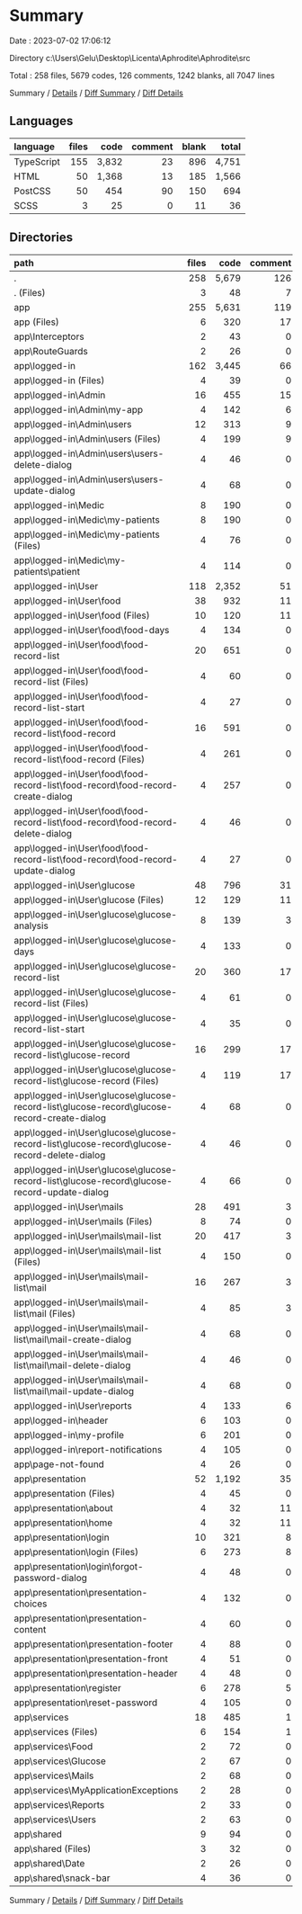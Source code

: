 # Summary

Date : 2023-07-02 17:06:12

Directory c:\\Users\\Gelu\\Desktop\\Licenta\\Aphrodite\\Aphrodite\\src

Total : 258 files,  5679 codes, 126 comments, 1242 blanks, all 7047 lines

Summary / [Details](details.md) / [Diff Summary](diff.md) / [Diff Details](diff-details.md)

## Languages
| language | files | code | comment | blank | total |
| :--- | ---: | ---: | ---: | ---: | ---: |
| TypeScript | 155 | 3,832 | 23 | 896 | 4,751 |
| HTML | 50 | 1,368 | 13 | 185 | 1,566 |
| PostCSS | 50 | 454 | 90 | 150 | 694 |
| SCSS | 3 | 25 | 0 | 11 | 36 |

## Directories
| path | files | code | comment | blank | total |
| :--- | ---: | ---: | ---: | ---: | ---: |
| . | 258 | 5,679 | 126 | 1,242 | 7,047 |
| . (Files) | 3 | 48 | 7 | 12 | 67 |
| app | 255 | 5,631 | 119 | 1,230 | 6,980 |
| app (Files) | 6 | 320 | 17 | 31 | 368 |
| app\\Interceptors | 2 | 43 | 0 | 10 | 53 |
| app\\RouteGuards | 2 | 26 | 0 | 10 | 36 |
| app\\logged-in | 162 | 3,445 | 66 | 727 | 4,238 |
| app\\logged-in (Files) | 4 | 39 | 0 | 14 | 53 |
| app\\logged-in\\Admin | 16 | 455 | 15 | 104 | 574 |
| app\\logged-in\\Admin\\my-app | 4 | 142 | 6 | 33 | 181 |
| app\\logged-in\\Admin\\users | 12 | 313 | 9 | 71 | 393 |
| app\\logged-in\\Admin\\users (Files) | 4 | 199 | 9 | 45 | 253 |
| app\\logged-in\\Admin\\users\\users-delete-dialog | 4 | 46 | 0 | 13 | 59 |
| app\\logged-in\\Admin\\users\\users-update-dialog | 4 | 68 | 0 | 13 | 81 |
| app\\logged-in\\Medic | 8 | 190 | 0 | 38 | 228 |
| app\\logged-in\\Medic\\my-patients | 8 | 190 | 0 | 38 | 228 |
| app\\logged-in\\Medic\\my-patients (Files) | 4 | 76 | 0 | 17 | 93 |
| app\\logged-in\\Medic\\my-patients\\patient | 4 | 114 | 0 | 21 | 135 |
| app\\logged-in\\User | 118 | 2,352 | 51 | 496 | 2,899 |
| app\\logged-in\\User\\food | 38 | 932 | 11 | 185 | 1,128 |
| app\\logged-in\\User\\food (Files) | 10 | 120 | 11 | 32 | 163 |
| app\\logged-in\\User\\food\\food-days | 4 | 134 | 0 | 32 | 166 |
| app\\logged-in\\User\\food\\food-record-list | 20 | 651 | 0 | 110 | 761 |
| app\\logged-in\\User\\food\\food-record-list (Files) | 4 | 60 | 0 | 15 | 75 |
| app\\logged-in\\User\\food\\food-record-list-start | 4 | 27 | 0 | 11 | 38 |
| app\\logged-in\\User\\food\\food-record-list\\food-record | 16 | 591 | 0 | 95 | 686 |
| app\\logged-in\\User\\food\\food-record-list\\food-record (Files) | 4 | 261 | 0 | 30 | 291 |
| app\\logged-in\\User\\food\\food-record-list\\food-record\\food-record-create-dialog | 4 | 257 | 0 | 42 | 299 |
| app\\logged-in\\User\\food\\food-record-list\\food-record\\food-record-delete-dialog | 4 | 46 | 0 | 12 | 58 |
| app\\logged-in\\User\\food\\food-record-list\\food-record\\food-record-update-dialog | 4 | 27 | 0 | 11 | 38 |
| app\\logged-in\\User\\glucose | 48 | 796 | 31 | 186 | 1,013 |
| app\\logged-in\\User\\glucose (Files) | 12 | 129 | 11 | 38 | 178 |
| app\\logged-in\\User\\glucose\\glucose-analysis | 8 | 139 | 3 | 31 | 173 |
| app\\logged-in\\User\\glucose\\glucose-days | 4 | 133 | 0 | 32 | 165 |
| app\\logged-in\\User\\glucose\\glucose-record-list | 20 | 360 | 17 | 75 | 452 |
| app\\logged-in\\User\\glucose\\glucose-record-list (Files) | 4 | 61 | 0 | 15 | 76 |
| app\\logged-in\\User\\glucose\\glucose-record-list-start | 4 | 35 | 0 | 10 | 45 |
| app\\logged-in\\User\\glucose\\glucose-record-list\\glucose-record | 16 | 299 | 17 | 60 | 376 |
| app\\logged-in\\User\\glucose\\glucose-record-list\\glucose-record (Files) | 4 | 119 | 17 | 24 | 160 |
| app\\logged-in\\User\\glucose\\glucose-record-list\\glucose-record\\glucose-record-create-dialog | 4 | 68 | 0 | 12 | 80 |
| app\\logged-in\\User\\glucose\\glucose-record-list\\glucose-record\\glucose-record-delete-dialog | 4 | 46 | 0 | 12 | 58 |
| app\\logged-in\\User\\glucose\\glucose-record-list\\glucose-record\\glucose-record-update-dialog | 4 | 66 | 0 | 12 | 78 |
| app\\logged-in\\User\\mails | 28 | 491 | 3 | 102 | 596 |
| app\\logged-in\\User\\mails (Files) | 8 | 74 | 0 | 19 | 93 |
| app\\logged-in\\User\\mails\\mail-list | 20 | 417 | 3 | 83 | 503 |
| app\\logged-in\\User\\mails\\mail-list (Files) | 4 | 150 | 0 | 31 | 181 |
| app\\logged-in\\User\\mails\\mail-list\\mail | 16 | 267 | 3 | 52 | 322 |
| app\\logged-in\\User\\mails\\mail-list\\mail (Files) | 4 | 85 | 3 | 16 | 104 |
| app\\logged-in\\User\\mails\\mail-list\\mail\\mail-create-dialog | 4 | 68 | 0 | 12 | 80 |
| app\\logged-in\\User\\mails\\mail-list\\mail\\mail-delete-dialog | 4 | 46 | 0 | 12 | 58 |
| app\\logged-in\\User\\mails\\mail-list\\mail\\mail-update-dialog | 4 | 68 | 0 | 12 | 80 |
| app\\logged-in\\User\\reports | 4 | 133 | 6 | 23 | 162 |
| app\\logged-in\\header | 6 | 103 | 0 | 21 | 124 |
| app\\logged-in\\my-profile | 6 | 201 | 0 | 39 | 240 |
| app\\logged-in\\report-notifications | 4 | 105 | 0 | 15 | 120 |
| app\\page-not-found | 4 | 26 | 0 | 10 | 36 |
| app\\presentation | 52 | 1,192 | 35 | 270 | 1,497 |
| app\\presentation (Files) | 4 | 45 | 0 | 19 | 64 |
| app\\presentation\\about | 4 | 32 | 11 | 14 | 57 |
| app\\presentation\\home | 4 | 32 | 11 | 13 | 56 |
| app\\presentation\\login | 10 | 321 | 8 | 74 | 403 |
| app\\presentation\\login (Files) | 6 | 273 | 8 | 61 | 342 |
| app\\presentation\\login\\forgot-password-dialog | 4 | 48 | 0 | 13 | 61 |
| app\\presentation\\presentation-choices | 4 | 132 | 0 | 24 | 156 |
| app\\presentation\\presentation-content | 4 | 60 | 0 | 20 | 80 |
| app\\presentation\\presentation-footer | 4 | 88 | 0 | 19 | 107 |
| app\\presentation\\presentation-front | 4 | 51 | 0 | 15 | 66 |
| app\\presentation\\presentation-header | 4 | 48 | 0 | 10 | 58 |
| app\\presentation\\register | 6 | 278 | 5 | 44 | 327 |
| app\\presentation\\reset-password | 4 | 105 | 0 | 18 | 123 |
| app\\services | 18 | 485 | 1 | 139 | 625 |
| app\\services (Files) | 6 | 154 | 1 | 40 | 195 |
| app\\services\\Food | 2 | 72 | 0 | 21 | 93 |
| app\\services\\Glucose | 2 | 67 | 0 | 17 | 84 |
| app\\services\\Mails | 2 | 68 | 0 | 22 | 90 |
| app\\services\\MyApplicationExceptions | 2 | 28 | 0 | 10 | 38 |
| app\\services\\Reports | 2 | 33 | 0 | 11 | 44 |
| app\\services\\Users | 2 | 63 | 0 | 18 | 81 |
| app\\shared | 9 | 94 | 0 | 33 | 127 |
| app\\shared (Files) | 3 | 32 | 0 | 11 | 43 |
| app\\shared\\Date | 2 | 26 | 0 | 11 | 37 |
| app\\shared\\snack-bar | 4 | 36 | 0 | 11 | 47 |

Summary / [Details](details.md) / [Diff Summary](diff.md) / [Diff Details](diff-details.md)